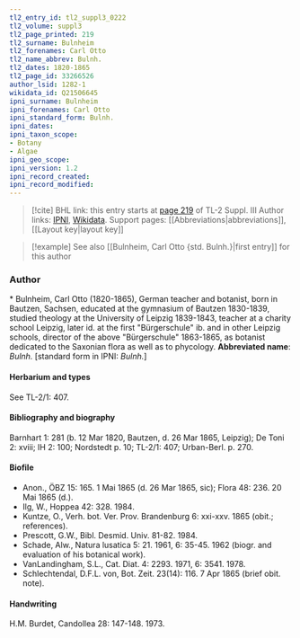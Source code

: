 ```yaml
---
tl2_entry_id: tl2_suppl3_0222
tl2_volume: suppl3
tl2_page_printed: 219
tl2_surname: Bulnheim
tl2_forenames: Carl Otto
tl2_name_abbrev: Bulnh.
tl2_dates: 1820-1865
tl2_page_id: 33266526
author_lsid: 1282-1
wikidata_id: Q21506645
ipni_surname: Bulnheim
ipni_forenames: Carl Otto
ipni_standard_form: Bulnh.
ipni_dates: 
ipni_taxon_scope: 
- Botany
- Algae
ipni_geo_scope: 
ipni_version: 1.2
ipni_record_created: 
ipni_record_modified:
---
```


> [!cite] BHL link: this entry starts at [page 219](https://www.biodiversitylibrary.org/page/33266526) of TL-2 Suppl. III
> Author links: [IPNI](https://www.ipni.org/a/1282-1), [Wikidata](https://www.wikidata.org/wiki/Q21506645). Support pages: [[Abbreviations|abbreviations]], [[Layout key|layout key]]

> [!example] See also [[Bulnheim, Carl Otto {std. Bulnh.}|first entry]] for this author

### Author

\* Bulnheim, Carl Otto (1820-1865), German teacher and botanist, born in Bautzen, Sachsen, educated at the gymnasium of Bautzen 1830-1839, studied theology at the University of Leipzig 1839-1843, teacher at a charity school Leipzig, later id. at the first "Bürgerschule" ib. and in other Leipzig schools, director of the above "Bürgerschule" 1863-1865, as botanist dedicated to the Saxonian flora as well as to phycology. 
**Abbreviated name**: *Bulnh.* \[standard form in IPNI: *Bulnh.*\]

#### Herbarium and types

See TL-2/1: 407.

#### Bibliography and biography

Barnhart 1: 281 (b. 12 Mar 1820, Bautzen, d. 26 Mar 1865, Leipzig); De Toni 2: xviii; IH 2: 100; Nordstedt p. 10; TL-2/1: 407; Urban-Berl. p. 270.

#### Biofile

- Anon., ÖBZ 15: 165. 1 Mai 1865 (d. 26 Mar 1865, sic); Flora 48: 236. 20 Mai 1865 (d.).
- Ilg, W., Hoppea 42: 328. 1984.
- Kuntze, O., Verh. bot. Ver. Prov. Brandenburg 6: xxi-xxv. 1865 (obit.; references).
- Prescott, G.W., Bibl. Desmid. Univ. 81-82. 1984.
- Schade, Alw., Natura lusatica 5: 21. 1961, 6: 35-45. 1962 (biogr. and evaluation of his botanical work).
- VanLandingham, S.L., Cat. Diat. 4: 2293. 1971, 6: 3541. 1978.
- Schlechtendal, D.F.L. von, Bot. Zeit. 23(14): 116. 7 Apr 1865 (brief obit. note).

#### Handwriting

H.M. Burdet, Candollea 28: 147-148. 1973.


